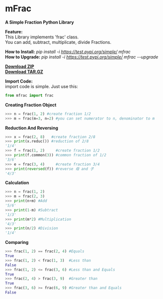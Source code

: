 # mFrac
**A Simple Fraction Python Library**

**Feature:**  
This Library implements 'frac' class.  
You can add, subtract, multiplicate, divide Fractions.

**How to Install:** *pip install -i https://test.pypi.org/simple/ mfrac*  
**How to Upgrade:** *pip install -i https://test.pypi.org/simple/ mfrac --upgrade*

**[Download ZIP](https://github.com/jiho2007/mfrac/archive/master.zip)**  
**[Download TAR.GZ](https://github.com/jiho2007/mfrac/archive/master.tar.gz)**  



**Import Code:**  
import code is simple. Just use this:  
```python
from mfrac import frac
```

**Creating Fraction Object**  
```python
>>> n = frac(1, 2) #create fraction 1/2
>>> m = frac(m=3, n=2) #you can set numerator to n, denominator to m
```

**Reduction And Reversing**  
```python
>>> x = frac(2, 8)   #create fraction 2/8
>>> print(x.reduc()) #reduction of 2/8
'1/4'
>>> f = frac(1, 2)     #create fraction 1/2
>>> print(f.common(3)) #common fraction of 1/2
'3/6'
>>> e = frac(3, 4)     #create fraction 3/4
>>> print(reversed(f)) #reverse 母 and 子
'4/3'
```

**Calculation**  
```python
>>> n = frac(1, 2)
>>> m = frac(2, 3)
>>> print(n+m) #Add
'5/6'
>>> print(1-m) #Subtract
'1/3'
>>> print(m*2) #Multiplication
'4/3'
>>> print(n/2) #Division
'1/4'
```

**Comparing**
```python
>>> frac(1, 2) == frac(2, 4) #Equals
True
>>> frac(1, 2) < frac(1, 3)  #Less than
False
>>> frac(1, 2) <= frac(3, 6) #Less than and Equals
True
>>> frac(2, 4) > frac(3, 9)  #Greater than
True
>>> frac(3, 6) >= frac(6, 9) #Greater than and Equals
False
```